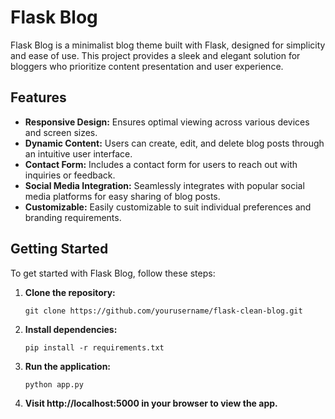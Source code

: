 # Flask Blog

Flask Blog is a minimalist blog theme built with Flask, designed for simplicity and ease of use. This project provides a sleek and elegant solution for bloggers who prioritize content presentation and user experience.


## Features

- **Responsive Design:** Ensures optimal viewing across various devices and screen sizes.
- **Dynamic Content:** Users can create, edit, and delete blog posts through an intuitive user interface.
- **Contact Form:** Includes a contact form for users to reach out with inquiries or feedback.
- **Social Media Integration:** Seamlessly integrates with popular social media platforms for easy sharing of blog posts.
- **Customizable:** Easily customizable to suit individual preferences and branding requirements.

## Getting Started

To get started with Flask Blog, follow these steps:

1. **Clone the repository:**
   ```
   git clone https://github.com/yourusername/flask-clean-blog.git
   ```

2. **Install dependencies:**
   ```
   pip install -r requirements.txt
   ```

3. **Run the application:**
   ```
   python app.py
   ```

4. **Visit http://localhost:5000 in your browser to view the app.**

